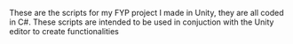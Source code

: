 These are the scripts for my FYP project I made in Unity, they are all coded in C#. These scripts are intended to be used in conjuction with the Unity editor to create functionalities
